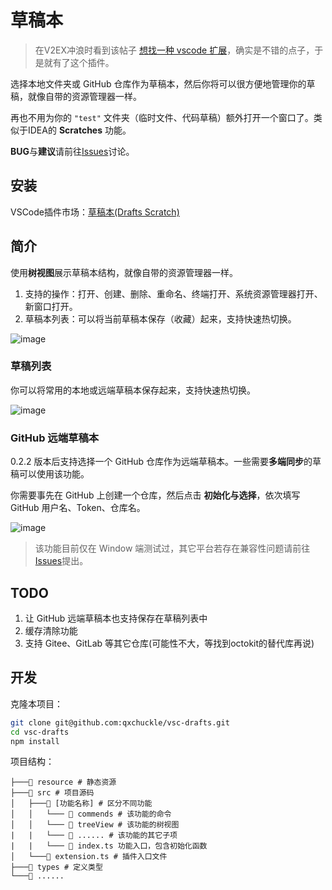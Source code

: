 # 草稿本
> 在V2EX冲浪时看到该帖子 [想找一种 vscode 扩展](https://www.v2ex.com/t/1033986)，确实是不错的点子，于是就有了这个插件。

选择本地文件夹或 GitHub 仓库作为草稿本，然后你将可以很方便地管理你的草稿，就像自带的资源管理器一样。

再也不用为你的 `"test"` 文件夹（临时文件、代码草稿）额外打开一个窗口了。类似于IDEA的 **Scratches** 功能。

**BUG**与**建议**请前往[Issues](https://github.com/qxchuckle/vsc-drafts/issues)讨论。

## 安装
VSCode插件市场：[草稿本(Drafts Scratch)](https://marketplace.visualstudio.com/items?itemName=qcqx.qx-drafts)

## 简介
使用**树视图**展示草稿本结构，就像自带的资源管理器一样。
1. 支持的操作：打开、创建、删除、重命名、终端打开、系统资源管理器打开、新窗口打开。
2. 草稿本列表：可以将当前草稿本保存（收藏）起来，支持快速热切换。

![image](https://github.com/qxchuckle/vsc-drafts/assets/55614189/057aec64-cd1d-412f-b585-7b31142d2d32)

### 草稿列表
你可以将常用的本地或远端草稿本保存起来，支持快速热切换。

![image](https://github.com/qxchuckle/vsc-drafts/assets/55614189/40f0ec9e-8f18-4471-9fbb-01cde0b768f8)

### GitHub 远端草稿本
0.2.2 版本后支持选择一个 GitHub 仓库作为远端草稿本。一些需要**多端同步**的草稿可以使用该功能。

你需要事先在 GitHub 上创建一个仓库，然后点击 **初始化与选择**，依次填写 GitHub 用户名、Token、仓库名。

![image](https://github.com/qxchuckle/vsc-drafts/assets/55614189/e4a1efe7-dfb3-4f48-857d-19d91fb504e3)

> 该功能目前仅在 Window 端测试过，其它平台若存在兼容性问题请前往[Issues](https://github.com/qxchuckle/vsc-drafts/issues)提出。

## TODO
1. 让 GitHub 远端草稿本也支持保存在草稿列表中
2. 缓存清除功能
3. 支持 Gitee、GitLab 等其它仓库(可能性不大，等找到octokit的替代库再说)

## 开发
克隆本项目：

```bash
git clone git@github.com:qxchuckle/vsc-drafts.git
cd vsc-drafts
npm install
```

项目结构：

```
├───📁 resource # 静态资源
├───📁 src # 项目源码
│   ├───📁 [功能名称] # 区分不同功能
│   │   └─── 📁 commends # 该功能的命令
│   │   └─── 📁 treeView # 该功能的树视图
|   |   └─── 📁 ...... # 该功能的其它子项
|   |   └─── 📄 index.ts 功能入口，包含初始化函数
│   └───📄 extension.ts # 插件入口文件
├───📁 types # 定义类型
└───📄 ......
```















